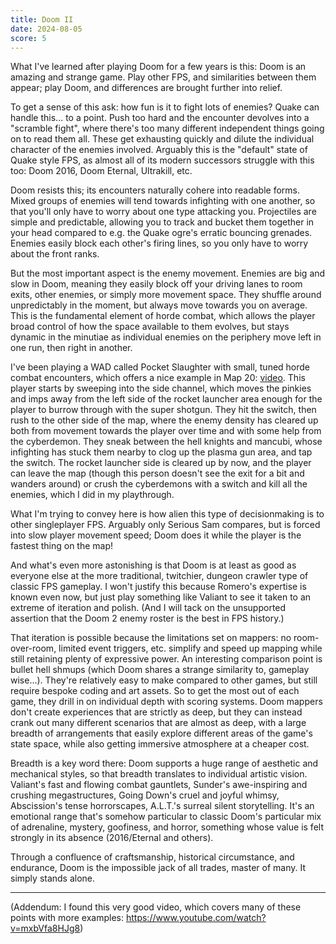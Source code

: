 ```yaml
---
title: Doom II
date: 2024-08-05
score: 5
---
```


What I've learned after playing Doom for a few years is this: Doom is an amazing and strange game. Play other FPS, and similarities between them appear; play Doom, and differences are brought further into relief.

To get a sense of this ask: how fun is it to fight lots of enemies? Quake can handle this... to a point. Push too hard and the encounter devolves into a "scramble fight", where there's too many different independent things going on to read them all. These get exhausting quickly and dilute the individual character of the enemies involved. Arguably this is the "default" state of Quake style FPS, as almost all of its modern successors struggle with this too: Doom 2016, Doom Eternal, Ultrakill, etc.

Doom resists this; its encounters naturally cohere into readable forms. Mixed groups of enemies will tend towards infighting with one another, so that you'll only have to worry about one type attacking you. Projectiles are simple and predictable, allowing you to track and bucket them together in your head compared to e.g. the Quake ogre's erratic bouncing grenades. Enemies easily block each other's firing lines, so you only have to worry about the front ranks.

But the most important aspect is the enemy movement. Enemies are big and slow in Doom, meaning they easily block off your driving lanes to room exits, other enemies, or simply more movement space. They shuffle around unpredictably in the moment, but always move towards you on average. This is the fundamental element of horde combat, which allows the player broad control of how the space available to them evolves, but stays dynamic in the minutiae as individual enemies on the periphery move left in one run, then right in another.

I've been playing a WAD called Pocket Slaughter with small, tuned horde combat encounters, which offers a nice example in Map 20: [video](https://youtu.be/W1Du9GuEp6U?list=PLzlrD1kFaRxMeRb0uW8wnJdSRqX02MimW&t=1469). This player starts by sweeping into the side channel, which moves the pinkies and imps away from the left side of the rocket launcher area enough for the player to burrow through with the super shotgun. They hit the switch, then rush to the other side of the map, where the enemy density has cleared up both from movement towards the player over time and with some help from the cyberdemon. They sneak between the hell knights and mancubi, whose infighting has stuck them nearby to clog up the plasma gun area, and tap the switch. The rocket launcher side is cleared up by now, and the player can leave the map (though this person doesn't see the exit for a bit and wanders around) or crush the cyberdemons with a switch and kill all the enemies, which I did in my playthrough.

What I'm trying to convey here is how alien this type of decisionmaking is to other singleplayer FPS. Arguably only Serious Sam compares, but is forced into slow player movement speed; Doom does it while the player is the fastest thing on the map! 

And what's even more astonishing is that Doom is at least as good as everyone else at the more traditional, twitchier, dungeon crawler type of classic FPS gameplay. I won't justify this because Romero's expertise is known even now, but just play something like Valiant to see it taken to an extreme of iteration and polish. (And I will tack on the unsupported assertion that the Doom 2 enemy roster is the best in FPS history.)

That iteration is possible because the limitations set on mappers: no room-over-room, limited event triggers, etc. simplify and speed up mapping while still retaining plenty of expressive power. An interesting comparison point is bullet hell shmups (which Doom shares a strange similarity to, gameplay wise...). They're relatively easy to make compared to other games, but still require bespoke coding and art assets. So to get the most out of each game, they drill in on individual depth with scoring systems. Doom mappers don't create experiences that are strictly as deep, but they can instead crank out many different scenarios that are almost as deep, with a large breadth of arrangements that easily explore different areas of the game's state space, while also getting immersive atmosphere at a cheaper cost.

Breadth is a key word there: Doom supports a huge range of aesthetic and mechanical styles, so that breadth translates to individual artistic vision. Valiant's fast and flowing combat gauntlets, Sunder's awe-inspiring and crushing megastructures, Going Down's cruel and joyful whimsy, Abscission's tense horrorscapes, A.L.T.'s surreal silent storytelling. It's an emotional range that's somehow particular to classic Doom's particular mix of adrenaline, mystery, goofiness, and horror, something whose value is felt strongly in its absence (2016/Eternal and others).

Through a confluence of craftsmanship, historical circumstance, and endurance, Doom is the impossible jack of all trades, master of many. It simply stands alone.

---

(Addendum: I found this very good video, which covers many of these points with more examples: https://www.youtube.com/watch?v=mxbVfa8HJg8)